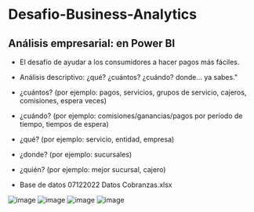 # Desafio-Business-Analytics

## Análisis empresarial: en Power BI
                
- El desafío de ayudar a los consumidores a hacer pagos más fáciles.
                
- Análisis descriptivo: ¿qué? ¿cuántos? ¿cuándo? donde... ya sabes."
                
               
- ¿cuántos? (por ejemplo: pagos, servicios, grupos de servicio, cajeros, comisiones, espera
veces)
                
- ¿cuándo? (por ejemplo: comisiones/ganancias/pagos por período de tiempo, tiempos de espera)
                
- ¿qué? (por ejemplo: servicio, entidad, empresa)
                
- ¿donde? (por ejemplo: sucursales)
                
- ¿quién? (por ejemplo: mejor sucursal, cajero)

- Base de datos 07122022 Datos Cobranzas.xlsx
                

![image](https://user-images.githubusercontent.com/115428089/230695329-075baf64-4fa1-4f31-9f0b-2c7bf8509e79.png)
![image](https://user-images.githubusercontent.com/115428089/230695355-d74e2a9c-0c9e-4d95-909f-25f36fe75b40.png)
![image](https://user-images.githubusercontent.com/115428089/230695380-9523e223-493f-405d-99a4-4fd44fa205fb.png)
![image](https://user-images.githubusercontent.com/115428089/230695397-ad2a07c3-d199-472e-9428-be20c4b45f62.png)
